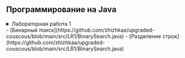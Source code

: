 ## Программирование на Java


<details>
  <summary>Лабораторная работа 1</summary>
  **Вариант №7**
  1. Напишите алгоритм бинарного поиска по массиву из 1_000_000 целых чисел двумя способами: с использованием рекурсии и без использования рекурсии. Сравните их по времени выполнения.
  2. Напишите алгоритм разбиения строки на слова, не используя метод split().
</details>
  - [Бинарный поиск](https://github.com/zhizhkaa/upgraded-couscous/blob/main/src/LR1/BinarySearch.java)
  - [Разделение строк](https://github.com/zhizhkaa/upgraded-couscous/blob/main/src/LR1/BinarySearch.java)
